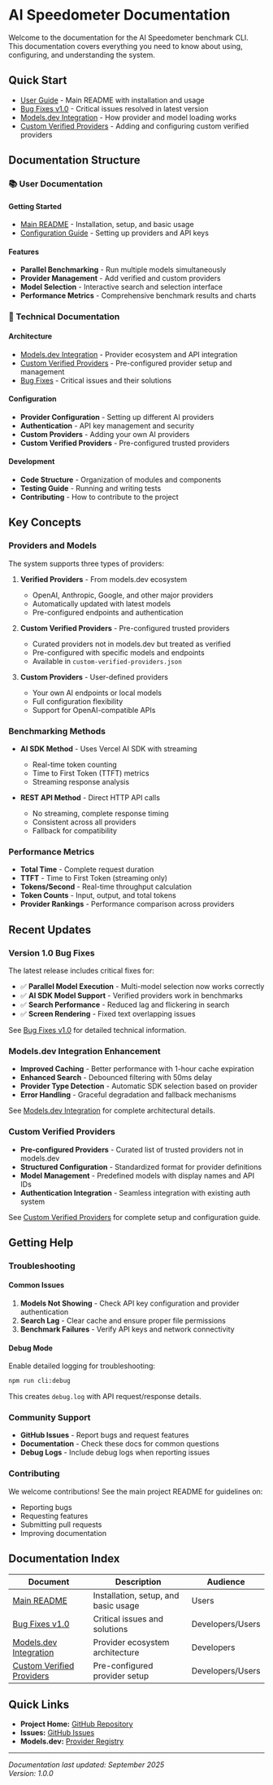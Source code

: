 # AI Speedometer Documentation

Welcome to the documentation for the AI Speedometer benchmark CLI. This documentation covers everything you need to know about using, configuring, and understanding the system.

## Quick Start

- [User Guide](README.md) - Main README with installation and usage
- [Bug Fixes v1.0](bug-fixes-v1.md) - Critical issues resolved in latest version
- [Models.dev Integration](models-dev-integration.md) - How provider and model loading works
- [Custom Verified Providers](custom-verified-providers.md) - Adding and configuring custom verified providers

## Documentation Structure

### 📚 User Documentation

#### Getting Started
- [Main README](../README.md) - Installation, setup, and basic usage
- [Configuration Guide](../README.md#setup-guide) - Setting up providers and API keys

#### Features
- **Parallel Benchmarking** - Run multiple models simultaneously
- **Provider Management** - Add verified and custom providers
- **Model Selection** - Interactive search and selection interface
- **Performance Metrics** - Comprehensive benchmark results and charts

### 🔧 Technical Documentation

#### Architecture
- [Models.dev Integration](models-dev-integration.md) - Provider ecosystem and API integration
- [Custom Verified Providers](custom-verified-providers.md) - Pre-configured provider setup and management
- [Bug Fixes](bug-fixes-v1.md) - Critical issues and their solutions

#### Configuration
- **Provider Configuration** - Setting up different AI providers
- **Authentication** - API key management and security
- **Custom Providers** - Adding your own AI providers
- **Custom Verified Providers** - Pre-configured trusted providers

#### Development
- **Code Structure** - Organization of modules and components
- **Testing Guide** - Running and writing tests
- **Contributing** - How to contribute to the project

## Key Concepts

### Providers and Models

The system supports three types of providers:

1. **Verified Providers** - From models.dev ecosystem
   - OpenAI, Anthropic, Google, and other major providers
   - Automatically updated with latest models
   - Pre-configured endpoints and authentication

2. **Custom Verified Providers** - Pre-configured trusted providers
   - Curated providers not in models.dev but treated as verified
   - Pre-configured with specific models and endpoints
   - Available in `custom-verified-providers.json`

3. **Custom Providers** - User-defined providers
   - Your own AI endpoints or local models
   - Full configuration flexibility
   - Support for OpenAI-compatible APIs

### Benchmarking Methods

- **AI SDK Method** - Uses Vercel AI SDK with streaming
  - Real-time token counting
  - Time to First Token (TTFT) metrics
  - Streaming response analysis

- **REST API Method** - Direct HTTP API calls
  - No streaming, complete response timing
  - Consistent across all providers
  - Fallback for compatibility

### Performance Metrics

- **Total Time** - Complete request duration
- **TTFT** - Time to First Token (streaming only)
- **Tokens/Second** - Real-time throughput calculation
- **Token Counts** - Input, output, and total tokens
- **Provider Rankings** - Performance comparison across providers

## Recent Updates

### Version 1.0 Bug Fixes

The latest release includes critical fixes for:

- ✅ **Parallel Model Execution** - Multi-model selection now works correctly
- ✅ **AI SDK Model Support** - Verified providers work in benchmarks  
- ✅ **Search Performance** - Reduced lag and flickering in search
- ✅ **Screen Rendering** - Fixed text overlapping issues

See [Bug Fixes v1.0](bug-fixes-v1.md) for detailed technical information.

### Models.dev Integration Enhancement

- **Improved Caching** - Better performance with 1-hour cache expiration
- **Enhanced Search** - Debounced filtering with 50ms delay
- **Provider Type Detection** - Automatic SDK selection based on provider
- **Error Handling** - Graceful degradation and fallback mechanisms

See [Models.dev Integration](models-dev-integration.md) for complete architectural details.

### Custom Verified Providers

- **Pre-configured Providers** - Curated list of trusted providers not in models.dev
- **Structured Configuration** - Standardized format for provider definitions
- **Model Management** - Predefined models with display names and API IDs
- **Authentication Integration** - Seamless integration with existing auth system

See [Custom Verified Providers](custom-verified-providers.md) for complete setup and configuration guide.

## Getting Help

### Troubleshooting

#### Common Issues
1. **Models Not Showing** - Check API key configuration and provider authentication
2. **Search Lag** - Clear cache and ensure proper file permissions
3. **Benchmark Failures** - Verify API keys and network connectivity

#### Debug Mode
Enable detailed logging for troubleshooting:
```bash
npm run cli:debug
```

This creates `debug.log` with API request/response details.

### Community Support

- **GitHub Issues** - Report bugs and request features
- **Documentation** - Check these docs for common questions
- **Debug Logs** - Include debug logs when reporting issues

### Contributing

We welcome contributions! See the main project README for guidelines on:
- Reporting bugs
- Requesting features  
- Submitting pull requests
- Improving documentation

## Documentation Index

| Document | Description | Audience |
|----------|-------------|----------|
| [Main README](../README.md) | Installation, setup, and basic usage | Users |
| [Bug Fixes v1.0](bug-fixes-v1.md) | Critical issues and solutions | Developers/Users |
| [Models.dev Integration](models-dev-integration.md) | Provider ecosystem architecture | Developers |
| [Custom Verified Providers](custom-verified-providers.md) | Pre-configured provider setup | Developers/Users |

## Quick Links

- **Project Home:** [GitHub Repository](https://github.com/aptdnfapt/Ai-speedometer)
- **Issues:** [GitHub Issues](https://github.com/aptdnfapt/Ai-speedometer/issues)
- **Models.dev:** [Provider Registry](https://models.dev)

---

*Documentation last updated: September 2025*  
*Version: 1.0.0*
